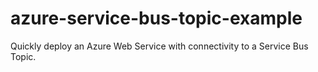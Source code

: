 # azure-service-bus-topic-example

Quickly deploy an Azure Web Service with connectivity to a Service Bus Topic.
